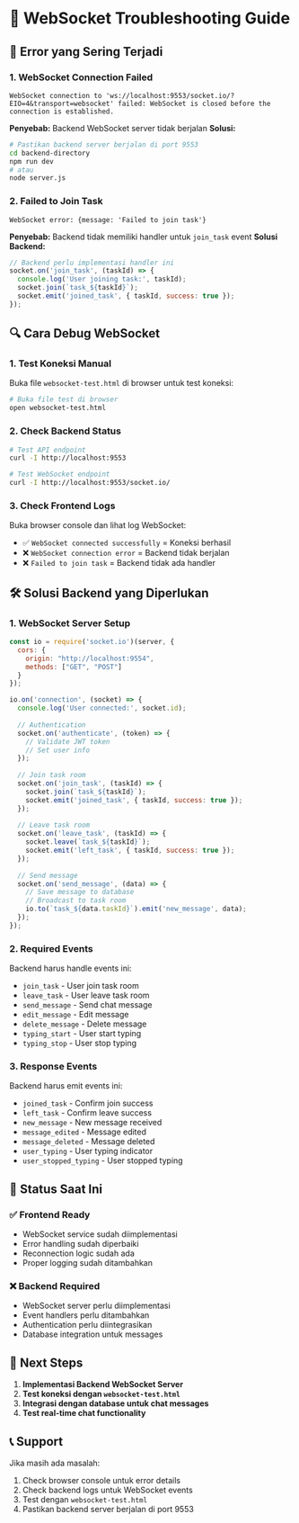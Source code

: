 # 🔧 WebSocket Troubleshooting Guide

## 🚨 **Error yang Sering Terjadi**

### 1. **WebSocket Connection Failed**
```
WebSocket connection to 'ws://localhost:9553/socket.io/?EIO=4&transport=websocket' failed: WebSocket is closed before the connection is established.
```

**Penyebab:** Backend WebSocket server tidak berjalan
**Solusi:**
```bash
# Pastikan backend server berjalan di port 9553
cd backend-directory
npm run dev
# atau
node server.js
```

### 2. **Failed to Join Task**
```
WebSocket error: {message: 'Failed to join task'}
```

**Penyebab:** Backend tidak memiliki handler untuk `join_task` event
**Solusi Backend:**
```javascript
// Backend perlu implementasi handler ini
socket.on('join_task', (taskId) => {
  console.log('User joining task:', taskId);
  socket.join(`task_${taskId}`);
  socket.emit('joined_task', { taskId, success: true });
});
```

## 🔍 **Cara Debug WebSocket**

### 1. **Test Koneksi Manual**
Buka file `websocket-test.html` di browser untuk test koneksi:
```bash
# Buka file test di browser
open websocket-test.html
```

### 2. **Check Backend Status**
```bash
# Test API endpoint
curl -I http://localhost:9553

# Test WebSocket endpoint
curl -I http://localhost:9553/socket.io/
```

### 3. **Check Frontend Logs**
Buka browser console dan lihat log WebSocket:
- ✅ `WebSocket connected successfully` = Koneksi berhasil
- ❌ `WebSocket connection error` = Backend tidak berjalan
- ❌ `Failed to join task` = Backend tidak ada handler

## 🛠️ **Solusi Backend yang Diperlukan**

### 1. **WebSocket Server Setup**
```javascript
const io = require('socket.io')(server, {
  cors: {
    origin: "http://localhost:9554",
    methods: ["GET", "POST"]
  }
});

io.on('connection', (socket) => {
  console.log('User connected:', socket.id);
  
  // Authentication
  socket.on('authenticate', (token) => {
    // Validate JWT token
    // Set user info
  });
  
  // Join task room
  socket.on('join_task', (taskId) => {
    socket.join(`task_${taskId}`);
    socket.emit('joined_task', { taskId, success: true });
  });
  
  // Leave task room
  socket.on('leave_task', (taskId) => {
    socket.leave(`task_${taskId}`);
    socket.emit('left_task', { taskId, success: true });
  });
  
  // Send message
  socket.on('send_message', (data) => {
    // Save message to database
    // Broadcast to task room
    io.to(`task_${data.taskId}`).emit('new_message', data);
  });
});
```

### 2. **Required Events**
Backend harus handle events ini:
- `join_task` - User join task room
- `leave_task` - User leave task room  
- `send_message` - Send chat message
- `edit_message` - Edit message
- `delete_message` - Delete message
- `typing_start` - User start typing
- `typing_stop` - User stop typing

### 3. **Response Events**
Backend harus emit events ini:
- `joined_task` - Confirm join success
- `left_task` - Confirm leave success
- `new_message` - New message received
- `message_edited` - Message edited
- `message_deleted` - Message deleted
- `user_typing` - User typing indicator
- `user_stopped_typing` - User stopped typing

## 🎯 **Status Saat Ini**

### ✅ **Frontend Ready**
- WebSocket service sudah diimplementasi
- Error handling sudah diperbaiki
- Reconnection logic sudah ada
- Proper logging sudah ditambahkan

### ❌ **Backend Required**
- WebSocket server perlu diimplementasi
- Event handlers perlu ditambahkan
- Authentication perlu diintegrasikan
- Database integration untuk messages

## 🚀 **Next Steps**

1. **Implementasi Backend WebSocket Server**
2. **Test koneksi dengan `websocket-test.html`**
3. **Integrasi dengan database untuk chat messages**
4. **Test real-time chat functionality**

## 📞 **Support**

Jika masih ada masalah:
1. Check browser console untuk error details
2. Check backend logs untuk WebSocket events
3. Test dengan `websocket-test.html`
4. Pastikan backend server berjalan di port 9553

